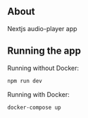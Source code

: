 ## About

  Nextjs audio-player app



## Running the app

Running without Docker:

```bash
npm run dev
```

Running with Docker:

```bash
docker-compose up
```

